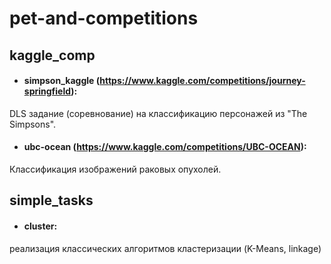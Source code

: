# pet-and-competitions

## kaggle_comp

- #### simpson_kaggle (https://www.kaggle.com/competitions/journey-springfield):
DLS задание (соревнование) на классификацию персонажей из "The Simpsons".    
- #### ubc-ocean (https://www.kaggle.com/competitions/UBC-OCEAN):
Классификация изображений раковых опухолей.

## simple_tasks

- #### cluster:
реализация классических алгоритмов кластеризации (K-Means, linkage)
